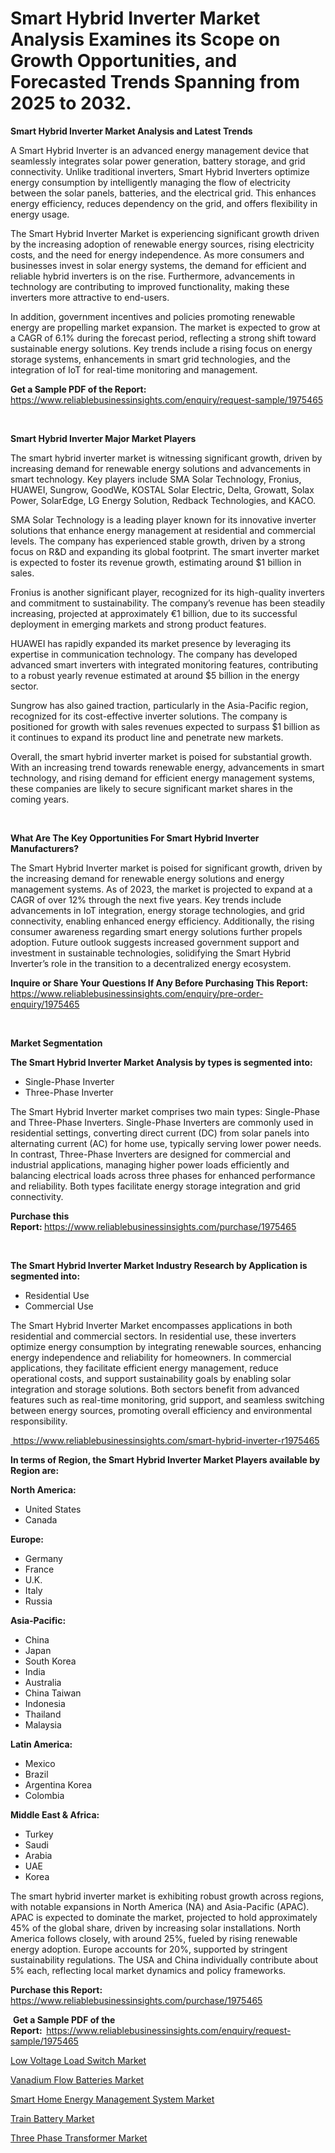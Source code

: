<p><h1>Smart Hybrid Inverter Market Analysis Examines its Scope on Growth Opportunities, and Forecasted Trends Spanning from 2025 to 2032.</h1></p><p><strong>Smart Hybrid Inverter Market Analysis and Latest Trends</strong></p>
<p><p>A Smart Hybrid Inverter is an advanced energy management device that seamlessly integrates solar power generation, battery storage, and grid connectivity. Unlike traditional inverters, Smart Hybrid Inverters optimize energy consumption by intelligently managing the flow of electricity between the solar panels, batteries, and the electrical grid. This enhances energy efficiency, reduces dependency on the grid, and offers flexibility in energy usage.</p><p>The Smart Hybrid Inverter Market is experiencing significant growth driven by the increasing adoption of renewable energy sources, rising electricity costs, and the need for energy independence. As more consumers and businesses invest in solar energy systems, the demand for efficient and reliable hybrid inverters is on the rise. Furthermore, advancements in technology are contributing to improved functionality, making these inverters more attractive to end-users.</p><p>In addition, government incentives and policies promoting renewable energy are propelling market expansion. The market is expected to grow at a CAGR of 6.1% during the forecast period, reflecting a strong shift toward sustainable energy solutions. Key trends include a rising focus on energy storage systems, enhancements in smart grid technologies, and the integration of IoT for real-time monitoring and management.</p></p>
<p><strong>Get a Sample PDF of the Report:&nbsp;</strong> <a href="https://www.reliablebusinessinsights.com/enquiry/request-sample/1975465?utm_campaign=118&utm_medium=2&utm_source=Github&utm_content=ia&utm_term=13022025&utm_id=smart-hybrid-inverter">https://www.reliablebusinessinsights.com/enquiry/request-sample/1975465</a></p>
<p>&nbsp;</p>
<p><strong>Smart Hybrid Inverter Major Market Players</strong></p>
<p><p>The smart hybrid inverter market is witnessing significant growth, driven by increasing demand for renewable energy solutions and advancements in smart technology. Key players include SMA Solar Technology, Fronius, HUAWEI, Sungrow, GoodWe, KOSTAL Solar Electric, Delta, Growatt, Solax Power, SolarEdge, LG Energy Solution, Redback Technologies, and KACO.</p><p>SMA Solar Technology is a leading player known for its innovative inverter solutions that enhance energy management at residential and commercial levels. The company has experienced stable growth, driven by a strong focus on R&D and expanding its global footprint. The smart inverter market is expected to foster its revenue growth, estimating around $1 billion in sales.</p><p>Fronius is another significant player, recognized for its high-quality inverters and commitment to sustainability. The company’s revenue has been steadily increasing, projected at approximately €1 billion, due to its successful deployment in emerging markets and strong product features.</p><p>HUAWEI has rapidly expanded its market presence by leveraging its expertise in communication technology. The company has developed advanced smart inverters with integrated monitoring features, contributing to a robust yearly revenue estimated at around $5 billion in the energy sector.</p><p>Sungrow has also gained traction, particularly in the Asia-Pacific region, recognized for its cost-effective inverter solutions. The company is positioned for growth with sales revenues expected to surpass $1 billion as it continues to expand its product line and penetrate new markets.</p><p>Overall, the smart hybrid inverter market is poised for substantial growth. With an increasing trend towards renewable energy, advancements in smart technology, and rising demand for efficient energy management systems, these companies are likely to secure significant market shares in the coming years.</p></p>
<p>&nbsp;</p>
<p><strong>What Are The Key Opportunities For Smart Hybrid Inverter Manufacturers?</strong></p>
<p><p>The Smart Hybrid Inverter market is poised for significant growth, driven by the increasing demand for renewable energy solutions and energy management systems. As of 2023, the market is projected to expand at a CAGR of over 12% through the next five years. Key trends include advancements in IoT integration, energy storage technologies, and grid connectivity, enabling enhanced energy efficiency. Additionally, the rising consumer awareness regarding smart energy solutions further propels adoption. Future outlook suggests increased government support and investment in sustainable technologies, solidifying the Smart Hybrid Inverter’s role in the transition to a decentralized energy ecosystem.</p></p>
<p><strong>Inquire or Share Your Questions If Any Before Purchasing This Report:</strong> <a href="https://www.reliablebusinessinsights.com/enquiry/pre-order-enquiry/1975465?utm_campaign=118&utm_medium=2&utm_source=Github&utm_content=ia&utm_term=13022025&utm_id=smart-hybrid-inverter">https://www.reliablebusinessinsights.com/enquiry/pre-order-enquiry/1975465</a></p>
<p>&nbsp;</p>
<p><strong>Market Segmentation</strong></p>
<p><strong>The Smart Hybrid Inverter Market Analysis by types is segmented into:</strong></p>
<p><ul><li>Single-Phase Inverter</li><li>Three-Phase Inverter</li></ul></p>
<p><p>The Smart Hybrid Inverter market comprises two main types: Single-Phase and Three-Phase Inverters. Single-Phase Inverters are commonly used in residential settings, converting direct current (DC) from solar panels into alternating current (AC) for home use, typically serving lower power needs. In contrast, Three-Phase Inverters are designed for commercial and industrial applications, managing higher power loads efficiently and balancing electrical loads across three phases for enhanced performance and reliability. Both types facilitate energy storage integration and grid connectivity.</p></p>
<p><strong>Purchase this Report:&nbsp;</strong><a href="https://www.reliablebusinessinsights.com/purchase/1975465?utm_campaign=118&utm_medium=2&utm_source=Github&utm_content=ia&utm_term=13022025&utm_id=smart-hybrid-inverter">https://www.reliablebusinessinsights.com/purchase/1975465</a></p>
<p>&nbsp;</p>
<p><strong>The Smart Hybrid Inverter Market Industry Research by Application is segmented into:</strong></p>
<p><ul><li>Residential Use</li><li>Commercial Use</li></ul></p>
<p><p>The Smart Hybrid Inverter Market encompasses applications in both residential and commercial sectors. In residential use, these inverters optimize energy consumption by integrating renewable sources, enhancing energy independence and reliability for homeowners. In commercial applications, they facilitate efficient energy management, reduce operational costs, and support sustainability goals by enabling solar integration and storage solutions. Both sectors benefit from advanced features such as real-time monitoring, grid support, and seamless switching between energy sources, promoting overall efficiency and environmental responsibility.</p></p>
<p><a href="https://www.reliablebusinessinsights.com/smart-hybrid-inverter-r1975465?utm_campaign=118&utm_medium=2&utm_source=Github&utm_content=ia&utm_term=13022025&utm_id=smart-hybrid-inverter">&nbsp;https://www.reliablebusinessinsights.com/smart-hybrid-inverter-r1975465</a></p>
<p><strong>In terms of Region, the Smart Hybrid Inverter Market Players available by Region are:</strong></p>
<p>
    <p> <strong> North America: </strong>
        <ul>
            <li>United States</li>
            <li>Canada</li>
        </ul>
        </p> 
    <p> <strong> Europe: </strong>
        <ul>
            <li>Germany</li>
            <li>France</li>
            <li>U.K.</li>
            <li>Italy</li>
            <li>Russia</li>
        </ul>
        </p> 
    <p> <strong> Asia-Pacific: </strong>
        <ul>
            <li>China</li>
            <li>Japan</li>
            <li>South Korea</li>
            <li>India</li>
            <li>Australia</li>
            <li>China Taiwan</li>
            <li>Indonesia</li>
            <li>Thailand</li>
            <li>Malaysia</li>
        </ul>
        </p> 
    <p> <strong> Latin America: </strong>
        <ul>
            <li>Mexico</li>
            <li>Brazil</li>
            <li>Argentina Korea</li>
            <li>Colombia</li>
        </ul>
        </p> 
    <p> <strong> Middle East & Africa: </strong>
        <ul>
            <li>Turkey</li>
            <li>Saudi</li>
            <li>Arabia</li>
            <li>UAE</li>
            <li>Korea</li>
        </ul>
    </p>
    </p>
<p><p>The smart hybrid inverter market is exhibiting robust growth across regions, with notable expansions in North America (NA) and Asia-Pacific (APAC). APAC is expected to dominate the market, projected to hold approximately 45% of the global share, driven by increasing solar installations. North America follows closely, with around 25%, fueled by rising renewable energy adoption. Europe accounts for 20%, supported by stringent sustainability regulations. The USA and China individually contribute about 5% each, reflecting local market dynamics and policy frameworks.</p></p>
<p><strong>Purchase this Report: </strong><a href="https://www.reliablebusinessinsights.com/purchase/1975465?utm_campaign=118&utm_medium=2&utm_source=Github&utm_content=ia&utm_term=13022025&utm_id=smart-hybrid-inverter">https://www.reliablebusinessinsights.com/purchase/1975465</a></p>
<p>&nbsp;<strong>Get a Sample PDF of the Report:&nbsp;&nbsp;</strong><a href="https://www.reliablebusinessinsights.com/enquiry/request-sample/1975465?utm_campaign=118&utm_medium=2&utm_source=Github&utm_content=ia&utm_term=13022025&utm_id=smart-hybrid-inverter">https://www.reliablebusinessinsights.com/enquiry/request-sample/1975465</a></p>
<p><strong></strong></p>
<p><p><a href="https://github.com/pidlisseas/Market-Research-Report-List-1/blob/main/low-voltage-load-switch-market.md?utm_campaign=118&utm_medium=2&utm_source=Github&utm_content=ia&utm_term=13022025&utm_id=smart-hybrid-inverter">Low Voltage Load Switch Market</a></p><p><a href="https://github.com/chkrselia/Market-Research-Report-List-1/blob/main/vanadium-flow-batteries-market.md?utm_campaign=118&utm_medium=2&utm_source=Github&utm_content=ia&utm_term=13022025&utm_id=smart-hybrid-inverter">Vanadium Flow Batteries Market</a></p><p><a href="https://github.com/gyenesephacy/Market-Research-Report-List-1/blob/main/smart-home-energy-management-system-market.md?utm_campaign=118&utm_medium=2&utm_source=Github&utm_content=ia&utm_term=13022025&utm_id=smart-hybrid-inverter">Smart Home Energy Management System Market</a></p><p><a href="https://github.com/tsininazzy/Market-Research-Report-List-1/blob/main/train-battery-market.md?utm_campaign=118&utm_medium=2&utm_source=Github&utm_content=ia&utm_term=13022025&utm_id=smart-hybrid-inverter">Train Battery Market</a></p><p><a href="https://github.com/kaddahblejc/Market-Research-Report-List-1/blob/main/three-phase-transformer-market.md?utm_campaign=118&utm_medium=2&utm_source=Github&utm_content=ia&utm_term=13022025&utm_id=smart-hybrid-inverter">Three Phase Transformer Market</a></p></p>